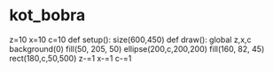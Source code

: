 # kot_bobra
z=10 x=10 c=10 def setup():     size(600,450) def draw():     global z,x,c     background(0)     fill(50, 205, 50)     ellipse(200,c,200,200)     fill(160, 82, 45)     rect(180,c,50,500)     z-=1     x-=1     c-=1
